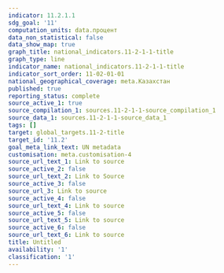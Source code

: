 ```yaml
---
indicator: 11.2.1.1
sdg_goal: '11'
computation_units: data.процент
data_non_statistical: false
data_show_map: true
graph_title: national_indicators.11-2-1-1-title
graph_type: line
indicator_name: national_indicators.11-2-1-1-title
indicator_sort_order: 11-02-01-01
national_geographical_coverage: meta.Казахстан
published: true
reporting_status: complete
source_active_1: true
source_compilation_1: sources.11-2-1-1-source_compilation_1
source_data_1: sources.11-2-1-1-source_data_1
tags: []
target: global_targets.11-2-title
target_id: '11.2'
goal_meta_link_text: UN metadata
customisation: meta.customisation-4
source_url_text_1: Link to source
source_active_2: false
source_url_text_2: Link to Source
source_active_3: false
source_url_3: Link to source
source_active_4: false
source_url_text_4: Link to source
source_active_5: false
source_url_text_5: Link to source
source_active_6: false
source_url_text_6: Link to source
title: Untitled
availability: '1'
classification: '1'
---
```

